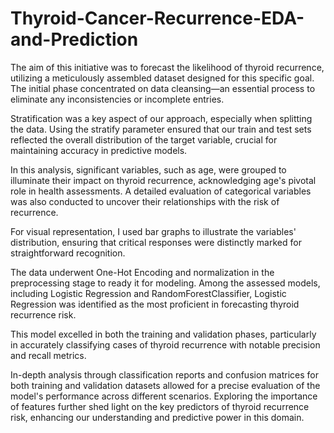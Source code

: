 # Thyroid-Cancer-Recurrence-EDA-and-Prediction
The aim of this initiative was to forecast the likelihood of thyroid recurrence, utilizing a meticulously assembled dataset designed for this specific goal. The initial phase concentrated on data cleansing—an essential process to eliminate any inconsistencies or incomplete entries.

Stratification was a key aspect of our approach, especially when splitting the data. Using the stratify parameter ensured that our train and test sets reflected the overall distribution of the target variable, crucial for maintaining accuracy in predictive models.

In this analysis, significant variables, such as age, were grouped to illuminate their impact on thyroid recurrence, acknowledging age's pivotal role in health assessments. A detailed evaluation of categorical variables was also conducted to uncover their relationships with the risk of recurrence.

For visual representation, I used bar graphs to illustrate the variables' distribution, ensuring that critical responses were distinctly marked for straightforward recognition.

The data underwent One-Hot Encoding and normalization in the preprocessing stage to ready it for modeling. Among the assessed models, including Logistic Regression and RandomForestClassifier, Logistic Regression was identified as the most proficient in forecasting thyroid recurrence risk.

This model excelled in both the training and validation phases, particularly in accurately classifying cases of thyroid recurrence with notable precision and recall metrics.

In-depth analysis through classification reports and confusion matrices for both training and validation datasets allowed for a precise evaluation of the model's performance across different scenarios. Exploring the importance of features further shed light on the key predictors of thyroid recurrence risk, enhancing our understanding and predictive power in this domain.
